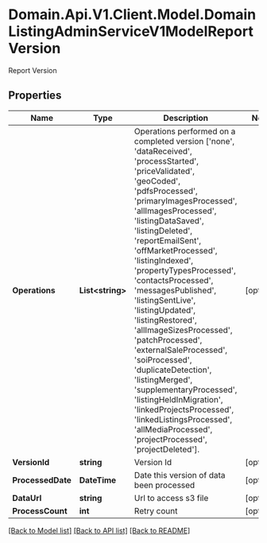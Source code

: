 # Domain.Api.V1.Client.Model.DomainListingAdminServiceV1ModelReportVersion
Report Version
## Properties

Name | Type | Description | Notes
------------ | ------------- | ------------- | -------------
**Operations** | **List&lt;string&gt;** | Operations performed on a completed version [&#39;none&#39;, &#39;dataReceived&#39;, &#39;processStarted&#39;, &#39;priceValidated&#39;, &#39;geoCoded&#39;, &#39;pdfsProcessed&#39;, &#39;primaryImagesProcessed&#39;, &#39;allImagesProcessed&#39;, &#39;listingDataSaved&#39;, &#39;listingDeleted&#39;, &#39;reportEmailSent&#39;, &#39;offMarketProcessed&#39;, &#39;listingIndexed&#39;, &#39;propertyTypesProcessed&#39;, &#39;contactsProcessed&#39;, &#39;messagesPublished&#39;, &#39;listingSentLive&#39;, &#39;listingUpdated&#39;, &#39;listingRestored&#39;, &#39;allImageSizesProcessed&#39;, &#39;patchProcessed&#39;, &#39;externalSaleProcessed&#39;, &#39;soiProcessed&#39;, &#39;duplicateDetection&#39;, &#39;listingMerged&#39;, &#39;supplementaryProcessed&#39;, &#39;listingHeldInMigration&#39;, &#39;linkedProjectsProcessed&#39;, &#39;linkedListingsProcessed&#39;, &#39;allMediaProcessed&#39;, &#39;projectProcessed&#39;, &#39;projectDeleted&#39;]. | [optional] 
**VersionId** | **string** | Version Id | [optional] 
**ProcessedDate** | **DateTime** | Date this version of data been processed | [optional] 
**DataUrl** | **string** | Url to access s3 file | [optional] 
**ProcessCount** | **int** | Retry count | [optional] 

[[Back to Model list]](../README.md#documentation-for-models) [[Back to API list]](../README.md#documentation-for-api-endpoints) [[Back to README]](../README.md)


